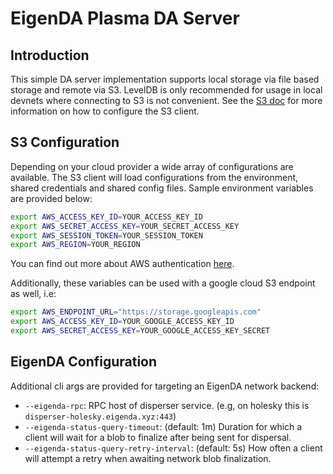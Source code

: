 # EigenDA Plasma DA Server

## Introduction

This simple DA server implementation supports local storage via file based storage and remote via S3.
LevelDB is only recommended for usage in local devnets where connecting to S3 is not convenient.
See the [S3 doc](https://aws.github.io/aws-sdk-go-v2/docs/configuring-sdk/) for more information
on how to configure the S3 client.

## S3 Configuration

Depending on your cloud provider a wide array of configurations are available. The S3 client will
load configurations from the environment, shared credentials and shared config files.
Sample environment variables are provided below:

```bash
export AWS_ACCESS_KEY_ID=YOUR_ACCESS_KEY_ID
export AWS_SECRET_ACCESS_KEY=YOUR_SECRET_ACCESS_KEY
export AWS_SESSION_TOKEN=YOUR_SESSION_TOKEN
export AWS_REGION=YOUR_REGION
```

You can find out more about AWS authentication [here](https://docs.aws.amazon.com/sdkref/latest/guide/creds-config-files.html).

Additionally, these variables can be used with a google cloud S3 endpoint as well, i.e:

```bash
export AWS_ENDPOINT_URL="https://storage.googleapis.com"
export AWS_ACCESS_KEY_ID=YOUR_GOOGLE_ACCESS_KEY_ID
export AWS_SECRET_ACCESS_KEY=YOUR_GOOGLE_ACCESS_KEY_SECRET
```

## EigenDA Configuration
Additional cli args are provided for targeting an EigenDA network backend:
- `--eigenda-rpc`: RPC host of disperser service. (e.g, on holesky this is `disperser-holesky.eigenda.xyz:443`)
- `--eigenda-status-query-timeout`: (default: 1m) Duration for which a client will wait for a blob to finalize after being sent for dispersal.
- `--eigenda-status-query-retry-interval`: (default: 5s) How often a client will attempt a retry when awaiting network blob finalization. 
